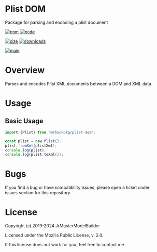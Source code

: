 # Plist DOM

Package for parsing and encoding a plist document

[![npm](https://img.shields.io/npm/v/@shockpkg/plist-dom.svg)](https://npmjs.com/package/@shockpkg/plist-dom)
[![node](https://img.shields.io/node/v/@shockpkg/plist-dom.svg)](https://nodejs.org)

[![size](https://packagephobia.now.sh/badge?p=@shockpkg/plist-dom)](https://packagephobia.now.sh/result?p=@shockpkg/plist-dom)
[![downloads](https://img.shields.io/npm/dm/@shockpkg/plist-dom.svg)](https://npmcharts.com/compare/@shockpkg/plist-dom?minimal=true)

[![main](https://github.com/shockpkg/plist-dom/actions/workflows/main.yaml/badge.svg)](https://github.com/shockpkg/plist-dom/actions/workflows/main.yaml)

# Overview

Parses and encodes Plist XML documents between a DOM and XML data.

# Usage

## Basic Usage

```js
import {Plist} from '@shockpkg/plist-dom';

const plist = new Plist();
plist.fromXml(plistXml);
console.log(plist);
console.log(plist.toXml());
```

# Bugs

If you find a bug or have compatibility issues, please open a ticket under issues section for this repository.

# License

Copyright (c) 2019-2024 JrMasterModelBuilder

Licensed under the Mozilla Public License, v. 2.0.

If this license does not work for you, feel free to contact me.
